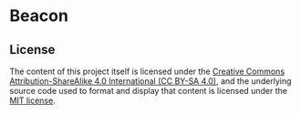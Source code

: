 # Beacon

## License

The content of this project itself is licensed under the
[Creative Commons Attribution-ShareAlike 4.0 International (CC BY-SA 4.0)][1],
and the underlying source code used to format and display that content is
licensed under the [MIT license][2].

[1]: https://creativecommons.org/licenses/by-sa/4.0/
[2]: License.md